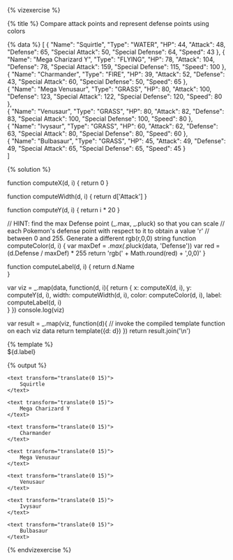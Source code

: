 {% vizexercise %}

{% title %}
Compare attack points and represent defense points using colors

{% data %}
[
  {
    "Name": "Squirtle",
    "Type": "WATER",
    "HP": 44,
    "Attack": 48,
    "Defense": 65,
    "Special Attack": 50,
    "Special Defense": 64,
    "Speed": 43
  },
  {
    "Name": "Mega Charizard Y",
    "Type": "FLYING",
    "HP": 78,
    "Attack": 104,
    "Defense": 78,
    "Special Attack": 159,
    "Special Defense": 115,
    "Speed": 100
  },  
  {
    "Name": "Charmander",
    "Type": "FIRE",
    "HP": 39,
    "Attack": 52,
    "Defense": 43,
    "Special Attack": 60,
    "Special Defense": 50,
    "Speed": 65
  },  
  {
    "Name": "Mega Venusaur",
    "Type": "GRASS",
    "HP": 80,
    "Attack": 100,
    "Defense": 123,
    "Special Attack": 122,
    "Special Defense": 120,
    "Speed": 80
  },  
  {
    "Name": "Venusaur",
    "Type": "GRASS",
    "HP": 80,
    "Attack": 82,
    "Defense": 83,
    "Special Attack": 100,
    "Special Defense": 100,
    "Speed": 80
  },    
  {
    "Name": "Ivysaur",
    "Type": "GRASS",
    "HP": 60,
    "Attack": 62,
    "Defense": 63,
    "Special Attack": 80,
    "Special Defense": 80,
    "Speed": 60
  },    
  {
    "Name": "Bulbasaur",
    "Type": "GRASS",
    "HP": 45,
    "Attack": 49,
    "Defense": 49,
    "Special Attack": 65,
    "Special Defense": 65,
    "Speed": 45
  }  
]

{% solution %}

function computeX(d, i) {
    return 0
}

function computeWidth(d, i) {
    return d['Attack']
}

function computeY(d, i) {
    return i * 20
}

// HINT: find the max Defense point (_.max, _.pluck) so that you can scale
//       each Pokemon's defense point with respect to it to obtain a value 'r'
//       between 0 and 255. Generate a different rgb(r,0,0) string
function computeColor(d, i) {
    var maxDef = _.max(_.pluck(data, 'Defense'))
    var red = (d.Defense / maxDef) * 255
    return 'rgb(' + Math.round(red) + ',0,0)'
}

function computeLabel(d, i) {
    return d.Name  
}

var viz = _.map(data, function(d, i){
  return {
      x: computeX(d, i),
      y: computeY(d, i),
      width: computeWidth(d, i),
      color: computeColor(d, i),
      label: computeLabel(d, i)             
  }
})
console.log(viz)

var result = _.map(viz, function(d){
         // invoke the compiled template function on each viz data
         return template({d: d})
     })
return result.join('\n')

{% template %}
<g transform="translate(0 ${d.y})">
    <rect width="${d.width}"
         height="20"
         style="fill:${d.color};
                stroke-width:1;
                stroke:rgb(0,0,0)" />  
    <text transform="translate(0 15)">
        ${d.label}
    </text>  
</g>

{% output %}

<g transform="translate(0 0)">
    <rect width="48"
         height="20"
         style="fill:rgb(135,0,0);
                stroke-width:1;
                stroke:rgb(0,0,0)" />    

    <text transform="translate(0 15)">
        Squirtle
    </text>
</g>
<g transform="translate(0 20)">
    <rect width="104"
         height="20"
         style="fill:rgb(162,0,0);
                stroke-width:1;
                stroke:rgb(0,0,0)" />    

    <text transform="translate(0 15)">
        Mega Charizard Y
    </text>
</g>
<g transform="translate(0 40)">
    <rect width="52"
         height="20"
         style="fill:rgb(89,0,0);
                stroke-width:1;
                stroke:rgb(0,0,0)" />    

    <text transform="translate(0 15)">
        Charmander
    </text>
</g>
<g transform="translate(0 60)">
    <rect width="100"
         height="20"
         style="fill:rgb(255,0,0);
                stroke-width:1;
                stroke:rgb(0,0,0)" />    

    <text transform="translate(0 15)">
        Mega Venusaur
    </text>
</g>
<g transform="translate(0 80)">
    <rect width="82"
         height="20"
         style="fill:rgb(172,0,0);
                stroke-width:1;
                stroke:rgb(0,0,0)" />    

    <text transform="translate(0 15)">
        Venusaur
    </text>
</g>
<g transform="translate(0 100)">
    <rect width="62"
         height="20"
         style="fill:rgb(131,0,0);
                stroke-width:1;
                stroke:rgb(0,0,0)" />    

    <text transform="translate(0 15)">
        Ivysaur
    </text>
</g>
<g transform="translate(0 120)">
    <rect width="49"
         height="20"
         style="fill:rgb(102,0,0);
                stroke-width:1;
                stroke:rgb(0,0,0)" />    

    <text transform="translate(0 15)">
        Bulbasaur
    </text>
</g>

{% endvizexercise %}
